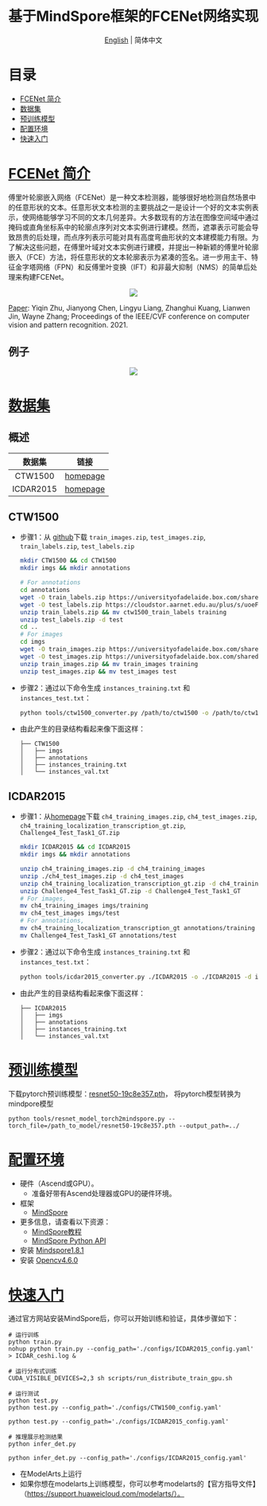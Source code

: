 # 基于MindSpore框架的FCENet网络实现
<div align="center">

[English](README.md) | 简体中文

</div>

# 目录
- [FCENet 简介](#FCENet-简介)
- [数据集](#数据集)
- [预训练模型](#预训练模型)
- [配置环境](#配置环境)
- [快速入门](#快速入门)

# [FCENet 简介](#目录)

傅里叶轮廓嵌入网络（FCENet）是一种文本检测器，能够很好地检测自然场景中的任意形状的文本。任意形状文本检测的主要挑战之一是设计一个好的文本实例表示，使网络能够学习不同的文本几何差异。大多数现有的方法在图像空间域中通过掩码或直角坐标系中的轮廓点序列对文本实例进行建模。然而，遮罩表示可能会导致昂贵的后处理，而点序列表示可能对具有高度弯曲形状的文本建模能力有限。为了解决这些问题，在傅里叶域对文本实例进行建模，并提出一种新颖的傅里叶轮廓嵌入（FCE）方法，将任意形状的文本轮廓表示为紧凑的签名。进一步用主干、特征金字塔网络（FPN）和反傅里叶变换（IFT）和非最大抑制（NMS）的简单后处理来构建FCENet。

<div align=center>
<img src="https://user-images.githubusercontent.com/49955700/202216513-8a47a3d9-c23a-403a-84b9-e589bb519563.png"/>
</div>

[Paper](https://openaccess.thecvf.com/content/CVPR2021/papers/Zhu_Fourier_Contour_Embedding_for_Arbitrary-Shaped_Text_Detection_CVPR_2021_paper.pdf):  Yiqin Zhu, Jianyong Chen, Lingyu Liang, Zhanghui Kuang, Lianwen Jin, Wayne Zhang; Proceedings of the IEEE/CVF conference on computer vision and pattern recognition. 2021.

## 例子

<div align=center>
<img src="https://user-images.githubusercontent.com/49955700/202217983-81eddaa6-a37f-479e-b52b-e9ef2fb42ee6.jpg"/>
</div>


# [数据集](#目录)

## 概述


|      数据集      |                    链接                     |                                         
| :---------------: | :-------------------------------------------: |         
|      CTW1500      | [homepage](https://github.com/Yuliang-Liu/Curve-Text-Detector) |                     
|     ICDAR2015     | [homepage](https://rrc.cvc.uab.es/?ch=4&com=downloads) | 




## CTW1500

- 步骤1：从 [github](https://github.com/Yuliang-Liu/Curve-Text-Detector)下载 `train_images.zip`, `test_images.zip`, `train_labels.zip`, `test_labels.zip` 

  ```bash
  mkdir CTW1500 && cd CTW1500
  mkdir imgs && mkdir annotations

  # For annotations
  cd annotations
  wget -O train_labels.zip https://universityofadelaide.box.com/shared/static/jikuazluzyj4lq6umzei7m2ppmt3afyw.zip
  wget -O test_labels.zip https://cloudstor.aarnet.edu.au/plus/s/uoeFl0pCN9BOCN5/download
  unzip train_labels.zip && mv ctw1500_train_labels training
  unzip test_labels.zip -d test
  cd ..
  # For images
  cd imgs
  wget -O train_images.zip https://universityofadelaide.box.com/shared/static/py5uwlfyyytbb2pxzq9czvu6fuqbjdh8.zip
  wget -O test_images.zip https://universityofadelaide.box.com/shared/static/t4w48ofnqkdw7jyc4t11nsukoeqk9c3d.zip
  unzip train_images.zip && mv train_images training
  unzip test_images.zip && mv test_images test
  ```

- 步骤2：通过以下命令生成 `instances_training.txt` 和 `instances_test.txt`：

  ```bash
  python tools/ctw1500_converter.py /path/to/ctw1500 -o /path/to/ctw1500 --split-list training test
  ```

- 由此产生的目录结构看起来像下面这样：

  ```text
  ├── CTW1500
  │   ├── imgs
  │   ├── annotations
  │   ├── instances_training.txt
  │   └── instances_val.txt
  ```


## ICDAR2015

- 步骤1：从[homepage](https://rrc.cvc.uab.es/?ch=4&com=downloads)下载 `ch4_training_images.zip`, `ch4_test_images.zip`, `ch4_training_localization_transcription_gt.zip`, `Challenge4_Test_Task1_GT.zip`

  ```bash
  mkdir ICDAR2015 && cd ICDAR2015
  mkdir imgs && mkdir annotations

  unzip ch4_training_images.zip -d ch4_training_images
  unzip ./ch4_test_images.zip -d ch4_test_images
  unzip ch4_training_localization_transcription_gt.zip -d ch4_training_localization_transcription_gt
  unzip Challenge4_Test_Task1_GT.zip -d Challenge4_Test_Task1_GT
  # For images,
  mv ch4_training_images imgs/training
  mv ch4_test_images imgs/test
  # For annotations,
  mv ch4_training_localization_transcription_gt annotations/training
  mv Challenge4_Test_Task1_GT annotations/test
  ```

- 步骤2：通过以下命令生成 `instances_training.txt` 和 `instances_test.txt`：

  ```bash
  python tools/icdar2015_converter.py ./ICDAR2015 -o ./ICDAR2015 -d icdar2015 --split-list training test
  ```

- 由此产生的目录结构看起来像下面这样：

  ```text
  ├── ICDAR2015
  │   ├── imgs
  │   ├── annotations
  │   ├── instances_training.txt
  │   └── instances_val.txt
  ```

# [预训练模型](#目录)


下载pytorch预训练模型：[resnet50-19c8e357.pth](https://download.pytorch.org/models/resnet50-19c8e357.pth)，
将pytorch模型转换为mindpore模型

```shell
python tools/resnet_model_torch2mindspore.py --torch_file=/path_to_model/resnet50-19c8e357.pth --output_path=../
```

# [配置环境](#目录)

- 硬件（Ascend或GPU）。
    - 准备好带有Ascend处理器或GPU的硬件环境。
- 框架
    - [MindSpore](http://www.mindspore.cn/install/en)
- 更多信息，请查看以下资源： 
    - [MindSpore教程](https://www.mindspore.cn/tutorials/en/master/index.html)
    - [MindSpore Python API](https://www.mindspore.cn/docs/en/master/index.html)
- 安装 [Mindspore1.8.1](https://www.mindspore.cn/install)
- 安装 [Opencv4.6.0](https://docs.opencv.org/4.6.0/)


# [快速入门](#目录)

通过官方网站安装MindSpore后，你可以开始训练和验证，具体步骤如下：

```shell
# 运行训练
python train.py
nohup python train.py --config_path='./configs/ICDAR2015_config.yaml' > ICDAR_ceshi.log &

# 运行分布式训练
CUDA_VISIBLE_DEVICES=2,3 sh scripts/run_distribute_train_gpu.sh

# 运行测试
python test.py
python test.py --config_path='./configs/CTW1500_config.yaml'

python test.py --config_path='./configs/ICDAR2015_config.yaml'

# 推理展示检测结果
python infer_det.py

python infer_det.py --config_path='./configs/ICDAR2015_config.yaml'
```

- 在ModelArts上运行
- 如果你想在modelarts上训练模型，你可以参考modelarts的【官方指导文件】（https://support.huaweicloud.com/modelarts/）。

